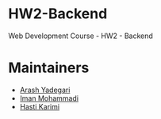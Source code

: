 # HW2-Backend
Web Development Course - HW2 - Backend

# Maintainers
- [Arash Yadegari](https://github.com/Arash1381-y)
- [Iman Mohammadi](https://github.com/Imanm02)
- [Hasti Karimi](https://github.com/HastiKarimi)